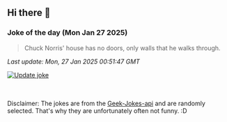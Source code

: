## Hi there 👋

### Joke of the day (Mon Jan 27 2025)
<!-- joke -->
>Chuck Norris' house has no doors, only walls that he walks through.
<!-- /joke -->

*Last update: Mon, 27 Jan 2025 00:51:47 GMT*

[![Update joke](https://github.com/nclskfm/nclskfm/actions/workflows/joke.yml/badge.svg)](https://github.com/nclskfm/nclskfm/actions/workflows/joke.yml)

<br><br>
Disclaimer: The jokes are from the [Geek-Jokes-api](https://github.com/sameerkumar18/geek-joke-api) and are randomly selected. That's why they are unfortunately often not funny. :D
